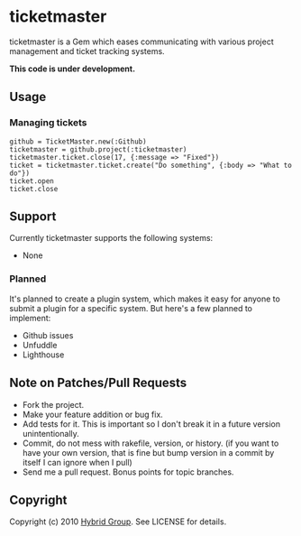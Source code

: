 # ticketmaster

ticketmaster is a Gem which eases communicating with various project management and ticket tracking systems.

**This code is under development.**

## Usage

### Managing tickets

    github = TicketMaster.new(:Github)
    ticketmaster = github.project(:ticketmaster)
    ticketmaster.ticket.close(17, {:message => "Fixed"})
    ticket = ticketmaster.ticket.create("Do something", {:body => "What to do"})
    ticket.open
    ticket.close

## Support

Currently ticketmaster supports the following systems:

* None

### Planned

It's planned to create a plugin system, which makes it easy for anyone to submit a plugin for a specific system. But here's a few planned to implement:

* Github issues
* Unfuddle
* Lighthouse

## Note on Patches/Pull Requests
 
* Fork the project.
* Make your feature addition or bug fix.
* Add tests for it. This is important so I don't break it in a
  future version unintentionally.
* Commit, do not mess with rakefile, version, or history.
  (if you want to have your own version, that is fine but bump version in a commit by itself I can ignore when I pull)
* Send me a pull request. Bonus points for topic branches.

## Copyright

Copyright (c) 2010 [Hybrid Group](http://hybridgroup.com). See LICENSE for details.
